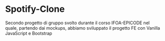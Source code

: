 # Spotify-Clone
Secondo progetto di gruppo svolto durante il corso IFOA-EPICODE nel quale, partendo dai mockups, abbiamo sviluppato il progetto FE con Vanilla JavaScript e Bootstrap
